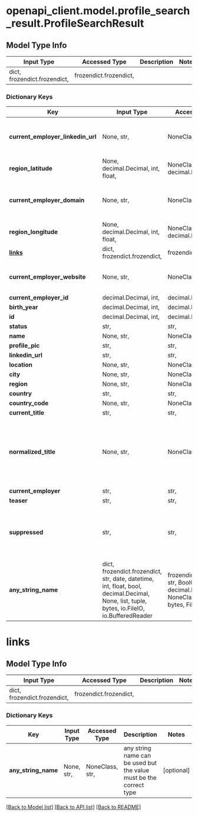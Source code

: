 # openapi_client.model.profile_search_result.ProfileSearchResult

## Model Type Info
Input Type | Accessed Type | Description | Notes
------------ | ------------- | ------------- | -------------
dict, frozendict.frozendict,  | frozendict.frozendict,  |  | 

### Dictionary Keys
Key | Input Type | Accessed Type | Description | Notes
------------ | ------------- | ------------- | ------------- | -------------
**current_employer_linkedin_url** | None, str,  | NoneClass, str,  | This person&#x27;s company&#x27;s LinkedIn URL. | 
**region_latitude** | None, decimal.Decimal, int, float,  | NoneClass, decimal.Decimal,  |  | 
**current_employer_domain** | None, str,  | NoneClass, str,  | This person&#x27;s company&#x27;s domain name. | 
**region_longitude** | None, decimal.Decimal, int, float,  | NoneClass, decimal.Decimal,  |  | 
**[links](#links)** | dict, frozendict.frozendict,  | frozendict.frozendict,  |  | 
**current_employer_website** | None, str,  | NoneClass, str,  | This person&#x27;s company&#x27;s website. | 
**current_employer_id** | decimal.Decimal, int,  | decimal.Decimal,  |  | 
**birth_year** | decimal.Decimal, int,  | decimal.Decimal,  |  | 
**id** | decimal.Decimal, int,  | decimal.Decimal,  |  | [optional] 
**status** | str,  | str,  |  | [optional] 
**name** | None, str,  | NoneClass, str,  |  | [optional] 
**profile_pic** | str,  | str,  |  | [optional] 
**linkedin_url** | str,  | str,  |  | [optional] 
**location** | None, str,  | NoneClass, str,  |  | [optional] 
**city** | None, str,  | NoneClass, str,  |  | [optional] 
**region** | None, str,  | NoneClass, str,  |  | [optional] 
**country** | str,  | str,  |  | [optional] 
**country_code** | None, str,  | NoneClass, str,  |  | [optional] 
**current_title** | str,  | str,  |  | [optional] 
**normalized_title** | None, str,  | NoneClass, str,  |  | [optional] if omitted the server will use the default value of "unknown normalized title"
**current_employer** | str,  | str,  |  | [optional] 
**teaser** | str,  | str,  |  | [optional] 
**suppressed** | str,  | str,  | Returns True if this profile is blocked by a suppression list filter | [optional] 
**any_string_name** | dict, frozendict.frozendict, str, date, datetime, int, float, bool, decimal.Decimal, None, list, tuple, bytes, io.FileIO, io.BufferedReader | frozendict.frozendict, str, BoolClass, decimal.Decimal, NoneClass, tuple, bytes, FileIO | any string name can be used but the value must be the correct type | [optional]

# links

## Model Type Info
Input Type | Accessed Type | Description | Notes
------------ | ------------- | ------------- | -------------
dict, frozendict.frozendict,  | frozendict.frozendict,  |  | 

### Dictionary Keys
Key | Input Type | Accessed Type | Description | Notes
------------ | ------------- | ------------- | ------------- | -------------
**any_string_name** | None, str,  | NoneClass, str,  | any string name can be used but the value must be the correct type | [optional] 

[[Back to Model list]](../../README.md#documentation-for-models) [[Back to API list]](../../README.md#documentation-for-api-endpoints) [[Back to README]](../../README.md)

